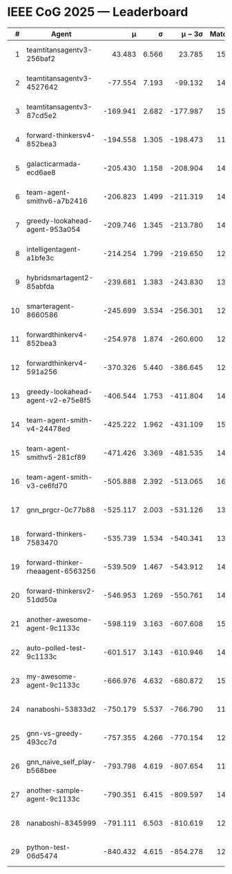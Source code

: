 # IEEE CoG 2025 — Leaderboard

| # | Agent | μ | σ | μ − 3σ | Matches | Updated |
|---:|---|---:|---:|---:|---:|---|
| 1 | teamtitansagentv3-256baf2 | 43.483 | 6.566 | 23.785 | 15476 | 2025-08-22 12:19 |
| 2 | teamtitansagentv3-4527642 | -77.554 | 7.193 | -99.132 | 14590 | 2025-08-22 12:19 |
| 3 | teamtitansagentv3-87cd5e2 | -169.941 | 2.682 | -177.987 | 15826 | 2025-08-22 12:19 |
| 4 | forward-thinkersv4-852bea3 | -194.558 | 1.305 | -198.473 | 11768 | 2025-08-22 12:19 |
| 5 | galacticarmada-ecd6ae8 | -205.430 | 1.158 | -208.904 | 14140 | 2025-08-22 12:19 |
| 6 | team-agent-smithv6-a7b2416 | -206.823 | 1.499 | -211.319 | 14580 | 2025-08-22 12:19 |
| 7 | greedy-lookahead-agent-953a054 | -209.746 | 1.345 | -213.780 | 14298 | 2025-08-22 12:19 |
| 8 | intelligentagent-a1bfe3c | -214.254 | 1.799 | -219.650 | 12659 | 2025-08-22 12:19 |
| 9 | hybridsmartagent2-85abfda | -239.681 | 1.383 | -243.830 | 13188 | 2025-08-22 12:19 |
| 10 | smarteragent-8660586 | -245.699 | 3.534 | -256.301 | 12531 | 2025-08-22 12:19 |
| 11 | forwardthinkerv4-852bea3 | -254.978 | 1.874 | -260.600 | 12125 | 2025-08-22 12:19 |
| 12 | forwardthinkerv4-591a256 | -370.326 | 5.440 | -386.645 | 12343 | 2025-08-22 12:19 |
| 13 | greedy-lookahead-agent-v2-e75e8f5 | -406.544 | 1.753 | -411.804 | 14618 | 2025-08-22 12:19 |
| 14 | team-agent-smith-v4-24478ed | -425.222 | 1.962 | -431.109 | 15482 | 2025-08-22 12:19 |
| 15 | team-agent-smithv5-281cf89 | -471.426 | 3.369 | -481.535 | 14800 | 2025-08-22 12:19 |
| 16 | team-agent-smith-v3-ce6fd70 | -505.888 | 2.392 | -513.065 | 16302 | 2025-08-22 12:19 |
| 17 | gnn_prgcr-0c77b88 | -525.117 | 2.003 | -531.126 | 13280 | 2025-08-22 12:19 |
| 18 | forward-thinkers-7583470 | -535.739 | 1.534 | -540.341 | 13840 | 2025-08-22 12:19 |
| 19 | forward-thinker-rheaagent-6563256 | -539.509 | 1.467 | -543.912 | 14260 | 2025-08-22 12:19 |
| 20 | forward-thinkersv2-51dd50a | -546.953 | 1.269 | -550.761 | 14640 | 2025-08-22 12:19 |
| 21 | another-awesome-agent-9c1133c | -598.119 | 3.163 | -607.608 | 15820 | 2025-08-22 12:19 |
| 22 | auto-polled-test-9c1133c | -601.517 | 3.143 | -610.946 | 14880 | 2025-08-22 12:19 |
| 23 | my-awesome-agent-9c1133c | -666.976 | 4.632 | -680.872 | 15040 | 2025-08-22 12:19 |
| 24 | nanaboshi-53833d2 | -750.179 | 5.537 | -766.790 | 11500 | 2025-08-22 12:19 |
| 25 | gnn-vs-greedy-493cc7d | -757.355 | 4.266 | -770.154 | 12220 | 2025-08-22 12:19 |
| 26 | gnn_naive_self_play-b568bee | -793.798 | 4.619 | -807.654 | 11880 | 2025-08-22 12:19 |
| 27 | another-sample-agent-9c1133c | -790.351 | 6.415 | -809.597 | 14900 | 2025-08-22 12:19 |
| 28 | nanaboshi-8345999 | -791.111 | 6.503 | -810.619 | 12490 | 2025-08-22 12:19 |
| 29 | python-test-06d5474 | -840.432 | 4.615 | -854.278 | 12270 | 2025-08-22 12:19 |
